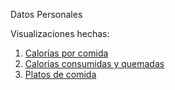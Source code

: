 Datos Personales

Visualizaciones hechas:

1. [Calorías por comida](https://Diegoapm.github.io/infovis/s4/personal_calorias1.html)
2. [Calorias consumidas y quemadas](https://Diegoapm.github.io/infovis/s4/personal_calorias2.html)
4. [Platos de comida](https://Diegoapm.github.io/infovis/s4/personal_calorias3.html)
